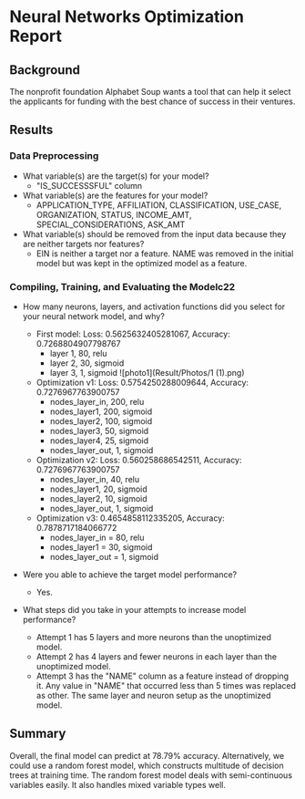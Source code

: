 # Neural Networks Optimization Report

## Background
The nonprofit foundation Alphabet Soup wants a tool that can help it select the applicants for funding with the best chance of success in their ventures.

## Results
### Data Preprocessing
- What variable(s) are the target(s) for your model?
    - "IS_SUCCESSSFUL" column
- What variable(s) are the features for your model?
    -  APPLICATION_TYPE, AFFILIATION, CLASSIFICATION, USE_CASE, ORGANIZATION, STATUS, INCOME_AMT, SPECIAL_CONSIDERATIONS, ASK_AMT
- What variable(s) should be removed from the input data because they are neither targets nor features?
    - EIN is neither a target nor a feature. NAME was removed in the initial model but was kept in the optimized model as a feature. 
### Compiling, Training, and Evaluating the Modelc22
- How many neurons, layers, and activation functions did you select for your neural network model, and why?
    - First model: Loss: 0.5625632405281067, Accuracy: 0.7268804907798767
        - layer 1, 80, relu
        - layer 2, 30, sigmoid
        - layer 3, 1, sigmoid
        ![photo1](Result/Photos/1 (1).png)
    - Optimization v1: Loss: 0.5754250288009644, Accuracy: 0.7276967763900757
        - nodes_layer_in, 200, relu
        - nodes_layer1, 200, sigmoid
        - nodes_layer2, 100, sigmoid
        - nodes_layer3, 50, sigmoid
        - nodes_layer4, 25, sigmoid
        - nodes_layer_out, 1, sigmoid
    - Optimization v2: Loss: 0.560258686542511, Accuracy: 0.7276967763900757
        - nodes_layer_in, 40, relu
        - nodes_layer1, 20, sigmoid
        - nodes_layer2, 10, sigmoid
        - nodes_layer_out, 1, sigmoid
    - Optimization v3: 0.4654858112335205, Accuracy: 0.7878717184066772
        - nodes_layer_in = 80, relu
        - nodes_layer1 = 30, sigmoid
        - nodes_layer_out = 1, sigmoid

- Were you able to achieve the target model performance?
    - Yes. 
- What steps did you take in your attempts to increase model performance?
    - Attempt 1 has 5 layers and more neurons than the unoptimized model.
    - Attempt 2 has 4 layers and fewer neurons in each layer than the unoptimized model.
    - Attempt 3 has the "NAME" column as a feature instead of dropping it. Any value in "NAME" that occurred less than 5 times was replaced as other. The same layer and neuron setup as the unoptimized model.
## Summary

Overall, the final model can predict at 78.79% accuracy.
Alternatively, we could use a random forest model, which constructs multitude of decision trees at training time. The random forest model deals with semi-continuous variables easily. It also handles mixed variable types well. 
